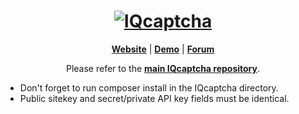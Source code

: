 <h1 align="center">
  <a href="http://iqcaptcha.us.to/">
    <img src="https://github.com/ballerburg9005/IQcaptcha/raw/main/demo/logo_489_text.png" alt="IQcaptcha">
  </a>
</h1>

<p align=center>
  <strong><a href="http://iqcaptcha.us.to/">Website</a></strong>
  | <strong><a href="http://iqcaptcha.us.to/repo/demo/demo.html">Demo</a></strong>
  | <strong><a href="http://iqcaptcha.us.to/forum">Forum</a></strong>
</p>

<p align="center">
Please refer to the <strong><a href="https://github.com/ballerburg9005/IQcaptcha">main IQcaptcha repository</a></strong>. 
</p>

* Don't forget to run composer install in the IQcaptcha directory. 
* Public sitekey and secret/private API key fields must be identical.
